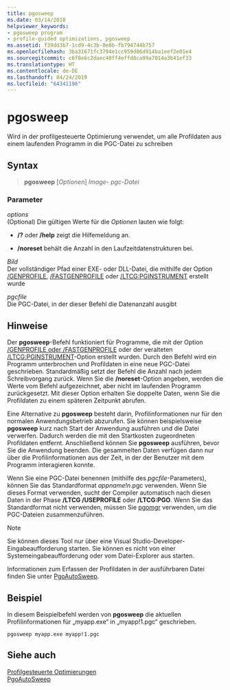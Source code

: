 ```yaml
---
title: pgosweep
ms.date: 03/14/2018
helpviewer_keywords:
- pgosweep program
- profile-guided optimizations, pgosweep
ms.assetid: f39dd3b7-1cd9-4c3b-8e8b-fb794744b757
ms.openlocfilehash: 3ba31671fc3794e1cc959d86d914ba1eef2e01e4
ms.sourcegitcommit: c6f8e6c2daec40ff4effd8ca99a7014a3b41ef33
ms.translationtype: HT
ms.contentlocale: de-DE
ms.lasthandoff: 04/24/2019
ms.locfileid: "64341196"
---
```

# <a name="pgosweep"></a>pgosweep

Wird in der profilgesteuerte Optimierung verwendet, um alle Profildaten aus einem laufenden Programm in die PGC-Datei zu schreiben

## <a name="syntax"></a>Syntax

> **pgosweep** [*Optionen*] *Image-* *pgc-Datei*

### <a name="parameters"></a>Parameter

*options*<br/>
(Optional) Die gültigen Werte für die *Optionen* lauten wie folgt:

- **/?** oder **/help** zeigt die Hilfemeldung an.

- **/noreset** behält die Anzahl in den Laufzeitdatenstrukturen bei.

*Bild*<br/>
Der vollständiger Pfad einer EXE- oder DLL-Datei, die mithilfe der Option [/GENPROFILE](reference/genprofile-fastgenprofile-generate-profiling-instrumented-build.md), [/FASTGENPROFILE](reference/genprofile-fastgenprofile-generate-profiling-instrumented-build.md) oder [/LTCG:PGINSTRUMENT](reference/ltcg-link-time-code-generation.md) erstellt wurde

*pgcfile*<br/>
Die PGC-Datei, in der dieser Befehl die Datenanzahl ausgibt

## <a name="remarks"></a>Hinweise

Der **pgosweep**-Befehl funktioniert für Programme, die mit der Option [/GENPROFILE oder /FASTGENPROFILE](reference/genprofile-fastgenprofile-generate-profiling-instrumented-build.md) oder der veralteten [/LTCG:PGINSTRUMENT](reference/ltcg-link-time-code-generation.md)-Option erstellt wurden. Durch den Befehl wird ein Programm unterbrochen und Profildaten in eine neue PGC-Datei geschrieben. Standardmäßig setzt der Befehl die Anzahl nach jedem Schreibvorgang zurück. Wenn Sie die **/noreset**-Option angeben, werden die Werte vom Befehl aufgezeichnet, aber nicht im laufenden Programm zurückgesetzt. Mit dieser Option erhalten Sie doppelte Daten, wenn Sie die Profildaten zu einem späteren Zeitpunkt abrufen.

Eine Alternative zu **pgosweep** besteht darin, Profilinformationen nur für den normalen Anwendungsbetrieb abzurufen. Sie können beispielsweise **pgosweep** kurz nach Start der Anwendung ausführen und die Datei verwerfen. Dadurch werden die mit den Startkosten zugeordneten Profildaten entfernt. Anschließend können Sie **pgosweep** ausführen, bevor Sie die Anwendung beenden. Die gesammelten Daten verfügen dann nur über die Profilinformationen aus der Zeit, in der der Benutzer mit dem Programm interagieren konnte.

Wenn Sie eine PGC-Datei benennen (mithilfe des *pgcfile*-Parameters), können Sie das Standardformat *appname!n*.pgc verwenden. Wenn Sie dieses Format verwenden, sucht der Compiler automatisch nach diesen Daten in der Phase **/LTCG /USEPROFILE** oder **/LTCG:PGO**. Wenn Sie das Standardformat nicht verwenden, müssen Sie [pgomgr](pgomgr.md) verwenden, um die PGC-Dateien zusammenzuführen.

> [!NOTE]
> Sie können dieses Tool nur über eine Visual Studio-Developer-Eingabeaufforderung starten. Sie können es nicht von einer Systemeingabeaufforderung oder vom Datei-Explorer aus starten.

Informationen zum Erfassen der Profildaten in der ausführbaren Datei finden Sie unter [PgoAutoSweep](pgoautosweep.md).

## <a name="example"></a>Beispiel

In diesem Beispielbefehl werden von **pgosweep** die aktuellen Profilinformationen für „myapp.exe“ in „myapp!1.pgc“ geschrieben.

`pgosweep myapp.exe myapp!1.pgc`

## <a name="see-also"></a>Siehe auch

[Profilgesteuerte Optimierungen](profile-guided-optimizations.md)<br/>
[PgoAutoSweep](pgoautosweep.md)<br/>
